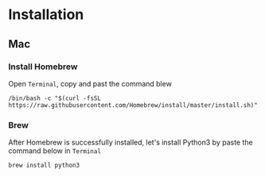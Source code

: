 # Installation
## Mac

### Install Homebrew
Open `Terminal`, copy and past the command blew
```shell script
/bin/bash -c "$(curl -fsSL https://raw.githubusercontent.com/Homebrew/install/master/install.sh)"
```

### Brew
After Homebrew is successfully installed, let's install Python3 by paste the command below in `Terminal`
```shell script
brew install python3
```